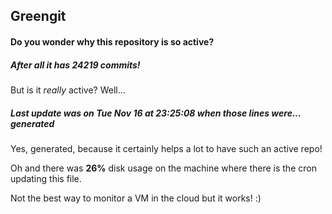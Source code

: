 ## Greengit

#### Do you wonder why this repository is so active?

##### After all it has 24219 commits!

But is it *really* active? Well...

##### Last update was on Tue Nov 16 at 23:25:08 when those lines were... generated

Yes, generated, because it certainly helps a lot to have such an active repo!

Oh and there was **26%** disk usage on the machine
where there is the cron updating this file.

Not the best way to monitor a VM in the cloud but it works! :)
